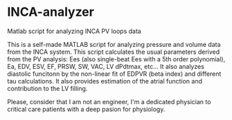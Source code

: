 # INCA-analyzer
Matlab script for analyzing INCA PV loops data

This is a self-made MATLAB script for analyzing pressure and volume data from the INCA system.
This script calculates the usual parameters derived from the PV analysis: Ees (also single-beat Ees with a 5th order polynomial), Ea, EDV, ESV, EF, PRSW, SW, VAC, LV dPdtmax, etc... It also analyzes diastolic funcitonn by the non-linear fit of EDPVR (beta index) and different tau calculations. It also provides estimation of the atrial function and contribution to the LV filling.

Please, consider that I am not an engineer, I'm a dedicated physician to critical care patients with a deep pasion for physiology.

